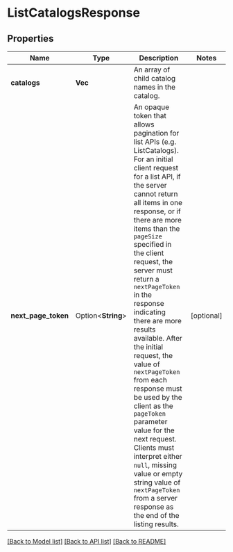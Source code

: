 # ListCatalogsResponse

## Properties

Name | Type | Description | Notes
------------ | ------------- | ------------- | -------------
**catalogs** | **Vec<String>** | An array of child catalog names in the catalog. | 
**next_page_token** | Option<**String**> | An opaque token that allows pagination for list APIs (e.g. ListCatalogs). For an initial client request for a list API, if the server cannot return all items in one response, or if there are more items than the `pageSize` specified in the client request, the server must return a `nextPageToken` in the response indicating there are more results available. After the initial request, the value of `nextPageToken` from each response must be used by the client as the `pageToken` parameter value for the next request. Clients must interpret either `null`, missing value or empty string value of `nextPageToken` from a server response as the end of the listing results. | [optional]

[[Back to Model list]](../README.md#documentation-for-models) [[Back to API list]](../README.md#documentation-for-api-endpoints) [[Back to README]](../README.md)


